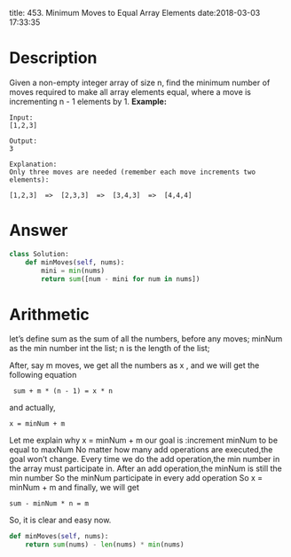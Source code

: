 title: 453. Minimum Moves to Equal Array Elements
date:2018-03-03 17:33:35
# Description

Given a non-empty integer array of size n, find the minimum number of moves required to make all array elements equal, where a move is incrementing n - 1 elements by 1.
**Example:**
```
Input:
[1,2,3]

Output:
3

Explanation:
Only three moves are needed (remember each move increments two elements):

[1,2,3]  =>  [2,3,3]  =>  [3,4,3]  =>  [4,4,4]
```

# Answer
```python
class Solution:
    def minMoves(self, nums):
        mini = min(nums)
        return sum([num - mini for num in nums])
```

# Arithmetic
let’s define sum as the sum of all the numbers, before any moves; minNum as the min number int the list; n is the length of the list;

After, say m moves, we get all the numbers as x , and we will get the following equation
```
 sum + m * (n - 1) = x * n
```
and actually,
```
x = minNum + m
```
Let me explain why x = minNum + m
our goal is :increment minNum to be equal to maxNum
No matter how many add operations are executed,the goal won’t change.
Every time we do the add operation,the min number in the array must participate in.
After an add operation,the minNum is still the min number
So the minNum participate in every add operation
So x = minNum + m
and finally, we will get
```
sum - minNum * n = m
```
So, it is clear and easy now.

```python
def minMoves(self, nums):
    return sum(nums) - len(nums) * min(nums)
```
